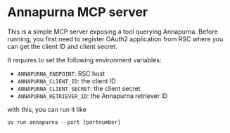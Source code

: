 # Annapurna MCP server

This is a simple MCP server exposing a tool querying Annapurna.
Before running, you first need to register OAuth2 application from RSC
where you can get the client ID and client secret.

It requires to set the following environment variables:
- `ANNAPURNA_ENDPOINT`: RSC host
- `ANNAPURNA_CLIENT_ID`: the client ID
- `ANNAPURNA_CLIENT_SECRET`: the client secret
- `ANNAPURNA_RETRIEVER_ID`: the Annapurna retriever ID

with this, you can run it like
```
uv run annapurna --port [portnumber]
```